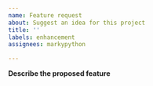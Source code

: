 ```yaml
---
name: Feature request
about: Suggest an idea for this project
title: ''
labels: enhancement
assignees: markypython

---
```


**Describe the proposed feature**
<!-- A clear and concise description of what you want to happen. -->
